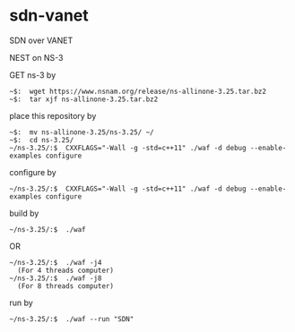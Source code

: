 # sdn-vanet
SDN over VANET

NEST on NS-3

GET ns-3 by

    ~$:  wget https://www.nsnam.org/release/ns-allinone-3.25.tar.bz2
    ~$:  tar xjf ns-allinone-3.25.tar.bz2


place this repository by

    ~$:  mv ns-allinone-3.25/ns-3.25/ ~/
    ~$:  cd ns-3.25/
    ~/ns-3.25/:$  CXXFLAGS="-Wall -g -std=c++11" ./waf -d debug --enable-examples configure


configure by

    ~/ns-3.25/:$  CXXFLAGS="-Wall -g -std=c++11" ./waf -d debug --enable-examples configure
    
build by

    ~/ns-3.25/:$  ./waf
    
OR

    ~/ns-3.25/:$  ./waf -j4
      (For 4 threads computer)
    ~/ns-3.25/:$  ./waf -j8
      (For 8 threads computer)

run by

    ~/ns-3.25/:$  ./waf --run "SDN"
